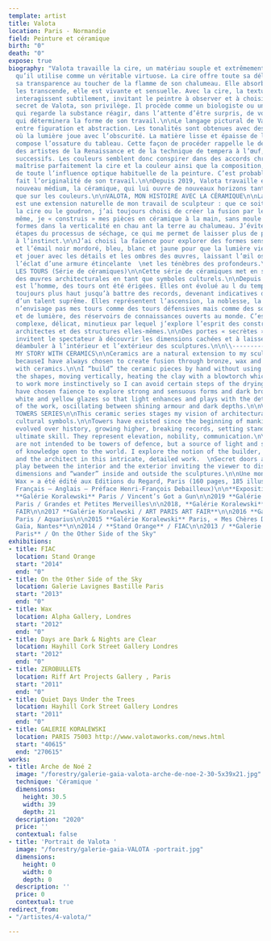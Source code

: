 ```yaml
---
template: artist
title: Valota
location: Paris - Normandie
field: Peinture et céramique
birth: "0"
death: "0"
expose: true
biography: "Valota travaille la cire, un matériau souple et extrêmement malléable
  qu’il utilise comme un véritable virtuose. La cire offre toute sa délicatesse et
  sa transparence au toucher de la flamme de son chalumeau. Elle absorbe les couleurs,
  les transcende, elle est vivante et sensuelle. Avec la cire, la texture et les couleurs
  interagissent subtilement, invitant le peintre à observer et à choisir. C’est le
  secret de Valota, son privilège. Il procède comme un biologiste ou un alchimiste
  qui regarde la substance réagir, dans l’attente d’être surpris, de voir une réaction
  qui déterminera la forme de son travail.\n\nLe langage pictural de Valota oscille
  entre figuration et abstraction. Les tonalités sont obtenues avec des harmonies
  où la lumière joue avec l’obscurité. La matière lisse et épaisse de la couche picturale
  compose l’ossature du tableau. Cette façon de procéder rappelle le délicat travail
  des artistes de la Renaissance et de la technique de tempera à l’œuf, en glacis
  successifs. Les couleurs semblent donc conspirer dans des accords chromatiques remarquables.\n\nValota
  maîtrise parfaitement la cire et la couleur ainsi que la composition, la libérant
  de toute l’influence optique habituelle de la peinture. C’est probablement ce qui
  fait l’originalité de son travail.\n\nDepuis 2019, Valota travaille également un
  nouveau médium, la céramique, qui lui ouvre de nouveaux horizons tant sur la forme
  que sur les couleurs.\n\nVALOTA, MON HISTOIRE AVEC LA CÉRAMIQUE\n\nLa céramique
  est une extension naturelle de mon travail de sculpteur : que ce soit avec le bronze,
  la cire ou le goudron, j’ai toujours choisi de créer la fusion par le feu.\n\nDe
  même, je « construis » mes pièces en céramique à la main, sans moule ; je crée les
  formes dans la verticalité en chau ant la terre au chalumeau. J’évite ainsi certaines
  étapes du processus de séchage, ce qui me permet de laisser plus de place à l’immédiateté,
  à l’instinct.\n\nJ’ai choisi la faïence pour explorer des formes sensuelles et robustes,
  et l’émail noir mordoré, bleu, blanc et jaune pour que la lumière vienne rehausser
  et jouer avec les détails et les ombres des œuvres, laissant l’œil osciller entre
  l’éclat d’une armure étincelante  \net les ténèbres des profondeurs.\n\nVALOTA,
  LES TOURS (Série de céramiques)\n\nCette série de céramiques met en scène ma vision
  des œuvres architecturales en tant que symboles culturels.\n\nDepuis que l’homme
  est l’homme, des tours ont été érigées. Elles ont évolué au l du temps, s’élevant
  toujours plus haut jusqu’à battre des records, devenant indicatives de normes, symboles
  d’un talent suprême. Elles représentent l’ascension, la noblesse, la communication.\n\nJe
  n’envisage pas mes tours comme des tours défensives mais comme des sources d’ombre
  et de lumière, des réservoirs de connaissances ouverts au monde. C’est un travail
  complexe, délicat, minutieux par lequel j’explore l’esprit des constructeurs, des
  architectes et des structures elles-mêmes.\n\nDes portes « secrètes » et des ouvertures
  invitent le spectateur à découvrir les dimensions cachées et à laisser son regard
  déambuler à l’intérieur et l’extérieur des sculptures.\n\n\\-------------------------\n\nVALOTA,
  MY STORY WITH CERAMICS\n\nCeramics are a natural extension to my sculpture work
  becauseI have always chosen to create fusion through bronze, wax and tar and now
  with ceramics.\n\nI “build” the ceramic pieces by hand without using moulds. I create
  the shapes, moving vertically, heating the clay with a blowtorch which allows me
  to work more instinctively so I can avoid certain steps of the drying process.\n\nI
  have chosen faience to explore strong and sensuous forms and dark bronze, blue,
  white and yellow glazes so that light enhances and plays with the details and shadows
  of the work, oscillating between shining armour and dark depths.\n\nVALOTA, THE
  TOWERS SERIES\n\nThis ceramic series stages my vision of architectural works as
  cultural symbols.\n\nTowers have existed since the beginning of mankind and have
  evolved over history, growing higher, breaking records, setting standards, symbolizing
  ultimate skill. They represent elevation, nobility, communication.\n\nMy towers
  are not intended to be towers of defence, but a source of light and shadow, a library
  of knowledge open to the world. I explore the notion of the builder, structures
  and the architect in this intricate, detailed work.  \nSecret doors and openings
  play between the interior and the exterior inviting the viewer to discover hidden
  dimensions and “wander” inside and outside the sculptures.\n\nUne monographie «
  Wax » a été édité aux Editions du Regard, Paris (160 pages, 185 illustrations, bilingue
  Français – Anglais – Préface Henri-François Debailleux)\n\n**Expositions**\n\n2020
  **Galérie Koralewski** Paris / Vincent’s Got a Gun\n\n2019 **Galérie Koralewski**
  Paris / Grandes et Petites Merveilles\n\n2018, **Galérie Koralewski** / YIA ART
  FAIR\n\n2017 **Galérie Koralewski / ART PARIS ART FAIR**\n\n2016 **Galérie Koralewski**
  Paris / Aquarius\n\n2015 **Galérie Koralewski** Paris, « Mes Chères Diaphanes »\n\n**Galérie
  Gaïa, Nantes**\n\n2014 / **Stand Orange** / FIAC\n\n2013 / **Galerie Lavignes Bastille
  Paris** / On the Other Side of the Sky"
exhibitions:
- title: FIAC
  location: Stand Orange
  start: "2014"
  end: "0"
- title: On the Other Side of the Sky
  location: Galerie Lavignes Bastille Paris
  start: "2013"
  end: "0"
- title: Wax
  location: Alpha Gallery, Londres
  start: "2012"
  end: "0"
- title: Days are Dark & Nights are Clear
  location: Hayhill Cork Street Gallery Londres
  start: "2012"
  end: "0"
- title: ZEROBULLET$
  location: Riff Art Projects Gallery , Paris
  start: "2011"
  end: "0"
- title: Quiet Days Under the Trees
  location: Hayhill Cork Street Gallery Londres
  start: "2011"
  end: "0"
- title: GALERIE KORALEWSKI
  location: PARIS 75003 http://www.valotaworks.com/news.html
  start: "40615"
  end: "270615"
works:
- title: Arche de Noé 2
  image: "/forestry/galerie-gaia-valota-arche-de-noe-2-30-5x39x21.jpg"
  technique: 'Céramique '
  dimensions:
    height: 30.5
    width: 39
    depth: 21
  description: "2020"
  price: ''
  contextual: false
- title: 'Portrait de Valota '
  image: "/forestry/galerie-gaia-VALOTA -portrait.jpg"
  dimensions:
    height: 0
    width: 0
    depth: 0
  description: ''
  price: 0
  contextual: true
redirect_from:
- "/artistes/4-valota/"

---
```

